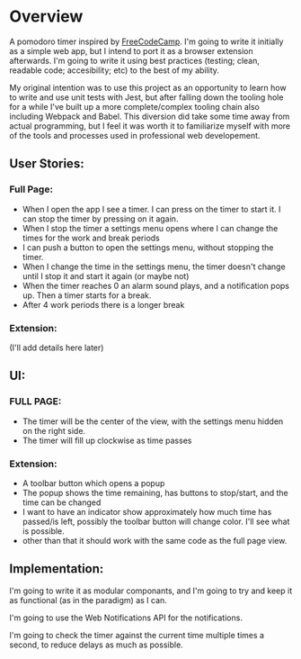 # Overview

A pomodoro timer inspired by [FreeCodeCamp](https://www.freecodecamp.com). I'm going to write it initially as a simple web app, but I intend to port it as a browser extension afterwards. I'm going to write it using best practices (testing; clean, readable code; accesibility; etc) to the best of my ability.

My original intention was to use this project as an opportunity to learn how to write and use unit tests with Jest, but after falling down the tooling hole for a while I've built up a more complete/complex tooling chain also including Webpack and Babel. This diversion did take some time away from actual programming, but I feel it was worth it to familiarize myself with more of the tools and processes used in professional web developement.

## User Stories:

 ### Full Page:
 - When I open the app I see a timer. I can press on the timer to start it. I can stop the timer by pressing on it again.
 - When I stop the timer a settings menu opens where I can change the times for the work and break periods
 - I can push a button to open the settings menu, without stopping the timer.
 - When I change the time in the settings menu, the timer doesn't change until I stop it and start it again (or maybe not)
 - When the timer reaches 0 an alarm sound plays, and a notification pops up. Then a timer starts for a break.
 - After 4 work periods there is a longer break

 ### Extension:
 (I'll add details here later)

## UI:

 ### FULL PAGE: 
 - The timer will be the center of the view, with the settings menu hidden on the right side.
 - The timer will fill up clockwise as time passes

 ### Extension:
 - A toolbar button which opens a popup
 - The popup shows the time remaining, has buttons to stop/start, and the time can be changed
 - I want to have an indicator show approximately how much time has passed/is left, possibly the toolbar button will change color. I'll see what is possible.
 - other than that it should work with the same code as the full page view.

## Implementation:

I'm going to write it as modular componants, and I'm going to try and keep it as functional (as in the paradigm) as I can.

I'm going to use the Web Notifications API for the notifications.

I'm going to check the timer against the current time multiple times a second, to reduce delays as much as possible.